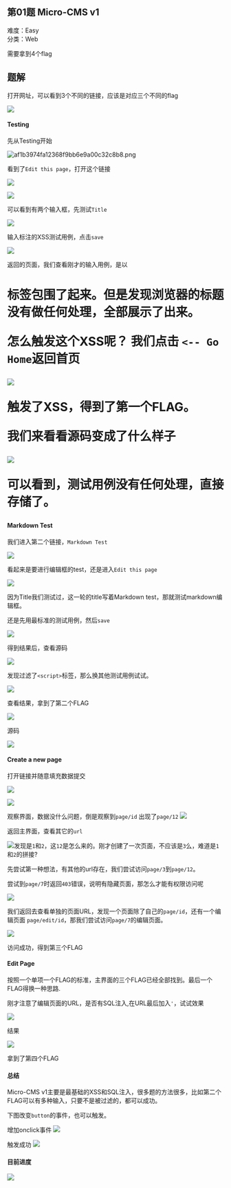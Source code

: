 ## 第01题  Micro-CMS v1

难度：Easy  
分类：Web



需要拿到4个flag

## 题解

打开网址，可以看到3个不同的链接，应该是对应三个不同的flag

![](https://tva1.sinaimg.cn/large/006y8mN6ly1g8dr8z366rj30na08wgmc.jpg)


#### Testing

先从Testing开始

![af1b3974fa12368f9bb6e9a00c32c8b8.png](https://tva1.sinaimg.cn/large/006y8mN6ly1g8dr8zvdv5j30s60fcjsm.jpg)

看到了`Edit this page`，打开这个链接


![](https://tva1.sinaimg.cn/large/006y8mN6ly1g8dr90afrzj30l00egdgp.jpg)


![](https://tva1.sinaimg.cn/large/006y8mN6ly1g8dr90tdjkj30ug0ludhm.jpg)

可以看到有两个输入框，先测试`Title`

![](https://tva1.sinaimg.cn/large/006y8mN6ly1g8dr919skqj30rs0h3myb.jpg)


输入标注的XSS测试用例，点击`save`



![](https://tva1.sinaimg.cn/large/006y8mN6ly1g8dr91vns8j30u00uhn2h.jpg)



返回的页面，我们查看刚才的输入用例，是以<h1>标签包围了起来。但是发现浏览器的标题没有做任何处理，全部展示了出来。



怎么触发这个XSS呢？ 我们点击 `<-- Go Home`返回首页

![](https://tva1.sinaimg.cn/large/006y8mN6ly1g8dr92bqa9j30v80c6mz2.jpg)

触发了XSS，得到了第一个FLAG。

我们来看看源码变成了什么样子

![](https://tva1.sinaimg.cn/large/006y8mN6ly1g8dr92vkk0j30x40swjwv.jpg)

可以看到，测试用例没有任何处理，直接存储了。





#### Markdown Test

我们进入第二个链接，`Markdown Test`


![](https://tva1.sinaimg.cn/large/006y8mN6ly1g8dr93cl3qj30me0eugmn.jpg)

看起来是要进行编辑框的test，还是进入`Edit this page`

![](https://tva1.sinaimg.cn/large/006y8mN6ly1g8dr93ps8lj30um0kq40l.jpg)

因为Title我们测试过，这一轮的title写着Markdown test，那就测试markdown编辑框。

还是先用最标准的测试用例，然后`save`

![](https://tva1.sinaimg.cn/large/006y8mN6ly1g8dr944cldj30ua0k675q.jpg)

得到结果后，查看源码

![](https://tva1.sinaimg.cn/large/006y8mN6ly1g8dr959upfj30x20r8jvr.jpg)

发现过滤了`<script>`标签，那么换其他测试用例试试。

![](https://tva1.sinaimg.cn/large/006y8mN6ly1g8dr95zeqsj30u40ieq49.jpg)

查看结果，拿到了第二个FLAG

![](https://tva1.sinaimg.cn/large/006y8mN6ly1g8dr96ebmyj31pe0g8mz9.jpg)


源码

![](https://tva1.sinaimg.cn/large/006y8mN6ly1g8dr971if8j313m0u0wkn.jpg)





#### Create a new page

打开链接并随意填充数据提交

![](https://tva1.sinaimg.cn/large/006y8mN6ly1g8dr97wzbqj30va0meq4j.jpg)



![](https://tva1.sinaimg.cn/large/006y8mN6ly1g8dr98qg3hj30zm0mkdhi.jpg)

观察界面，数据没什么问题，倒是观察到`page/id` 出现了`page/12`
![](https://tva1.sinaimg.cn/large/006y8mN6ly1g8dr99725hj30sm0d80tl.jpg)


返回主界面，查看其它的`url`


![](https://tva1.sinaimg.cn/large/006y8mN6ly1g8dr99x5vuj30vi0q4afx.jpg)发现是`1`和`2`，这`12`是怎么来的。刚才创建了一次页面，不应该是`3`么，难道是`1`和`2`的拼接?

先尝试第一种想法，有其他的url存在，我们尝试访问`page/3`到`page/12`。


尝试到`page/7`时返回`403`错误，说明有隐藏页面，那怎么才能有权限访问呢 

![](https://tva1.sinaimg.cn/large/006y8mN6ly1g8dr9alz91j31g80detak.jpg)


我们返回去查看单独的页面URL，发现一个页面除了自己的`page/id`，还有一个编辑页面 `page/edit/id`，那我们尝试访问`page/7`的编辑页面。


![](https://tva1.sinaimg.cn/large/006y8mN6ly1g8dr9b3r56j30xu0ncgno.jpg)

访问成功，得到第三个FLAG



#### Edit Page

按照一个单项一个FLAG的标准，主界面的三个FLAG已经全部找到。最后一个FLAG得换一种思路.

刚才注意了编辑页面的URL，是否有SQL注入,在URL最后加入`'`，试试效果


![](https://tva1.sinaimg.cn/large/006y8mN6ly1g8dr9br2a7j30yy0m2q4n.jpg)

结果

![](https://tva1.sinaimg.cn/large/006y8mN6ly1g8dr9ckwiqj314y09qwfh.jpg)

拿到了第四个FLAG




#### 总结

Micro-CMS v1主要是最基础的XSS和SQL注入，很多题的方法很多，比如第二个FLAG可以有多种输入，只要不是被过滤的，都可以成功。

下图改变`button`的事件，也可以触发。

增加onclick事件
![](https://tva1.sinaimg.cn/large/006y8mN6ly1g8dr9cznc5j30tc0l8ac8.jpg)

触发成功
![](https://tva1.sinaimg.cn/large/006y8mN6ly1g8dr9dm3waj31310u0dlc.jpg)


#### 目前进度


![](https://tva1.sinaimg.cn/large/006y8mN6ly1g8dr9dv1ygj30rn05cwex.jpg)
